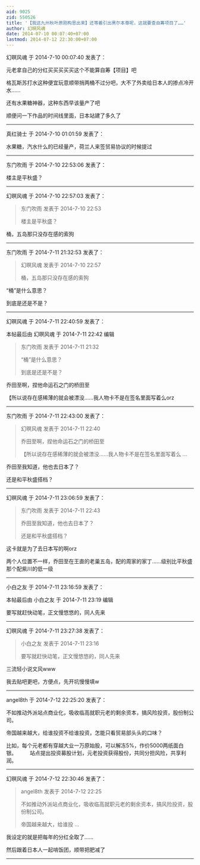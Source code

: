 ```yaml
---
aid: 9025
zid: 550526
title: '【我这九州秋叶原刚构思出来】还等着引出黑尔本尊呢，这就要查自筹项目了……'
author: 幻暝风魂
date: 2014-07-10 00:07:40+07:00
lastmod: 2014-07-12 22:30:00+07:00
---
```


幻暝风魂 于 2014-7-10 00:07:40 发表了：

元老拿自己的分红买买买买买这个不能算自筹【项目】吧

格瓦斯苏打水这种便宜玩意顺带捎两桶不过分吧，大不了外卖给日本人的掺点冷开水……

还有水果糖神器，这种东西早该量产了吧

顺便问一下作品的时间线里面，日本站建了多久了

---------

真红骑士 于 2014-7-10 01:01:59 发表了：

水果糖，汽水什么的已经量产，荷兰人来签贸易协议的时候提过

---------

东门吹雨 于 2014-7-10 22:53:06 发表了：

楼主是平秋盛？

---------

幻暝风魂 于 2014-7-10 22:57:03 发表了：

> 东门吹雨 发表于 2014-7-10 22:53
> 
> 楼主是平秋盛？



桶，五岛那只没存在感的索狗

---------

东门吹雨 于 2014-7-11 21:32:53 发表了：

> 幻暝风魂 发表于 2014-7-10 22:57
> 
> 桶，五岛那只没存在感的索狗



“桶”是什么意思？

到底是还是不是？

---------

幻暝风魂 于 2014-7-11 22:40:59 发表了：

本帖最后由 幻暝风魂 于 2014-7-11 22:42 编辑 


> 
> 东门吹雨 发表于 2014-7-11 21:32
> 
> “桶”是什么意思？
> 
> 到底是还是不是？



乔田至啊，捏他命运石之门的桥田至

【所以说存在感稀薄的就会被漂没……我人物卡不是在签名里面写着么orz

---------

东门吹雨 于 2014-7-11 22:43:00 发表了：

> 幻暝风魂 发表于 2014-7-11 22:40
> 
> 乔田至啊，捏他命运石之门的桥田至
> 
> 【所以说存在感稀薄的就会被漂没……我人物卡不是在签名里面写着么 ...



乔田至我知道，他也去日本了？

还是和平秋盛搭档？

---------

幻暝风魂 于 2014-7-11 23:06:59 发表了：

> 东门吹雨 发表于 2014-7-11 22:43
> 
> 乔田至我知道，他也去日本了？
> 
> 还是和平秋盛搭档？



这卡就是为了去日本写的啊orz

两个人位置不一样，乔田至在王直的老巢五岛，配的周家的家丁……级别比平秋盛那个配紫川的低一级

---------

小白之友 于 2014-7-11 23:16:59 发表了：

本帖最后由 小白之友 于 2014-7-11 23:19 编辑 

要写就赶快动笔，正文慢悠悠的，同人先来

---------

幻暝风魂 于 2014-7-11 23:27:38 发表了：

> 小白之友 发表于 2014-7-11 23:16
> 
> 要写就赶快动笔，正文慢悠悠的，同人先来



三流轻小说文风www

我去贴吧更吧，方便点，先开坑慢慢填w

---------

angel8th 于 2014-7-12 22:25:20 发表了：

不如推动外派站点商业化，吸收临高就职元老的剩余资本，搞风险投资，股份制公司。

帝国越来越大，给谁投资不给谁投资，怎能只看贸易部头头的口味？

比如，每个元老都有穿越大业一万原始股，可以解冻5%，作价5000两纸面白银。         站点提出投资募股计划，元老投资获得股份，共同分担风险，共享利润。

---------

幻暝风魂 于 2014-7-12 22:30:46 发表了：

> angel8th 发表于 2014-7-12 22:25
> 
> 不如推动外派站点商业化，吸收临高就职元老的剩余资本，搞风险投资，股份制公司。
> 
> 帝国越来越大，给谁投 ...



我设定的就是把每年的分红全取了……

然后跟着日本人一起啃饭团，顺带把肥减了

---------

